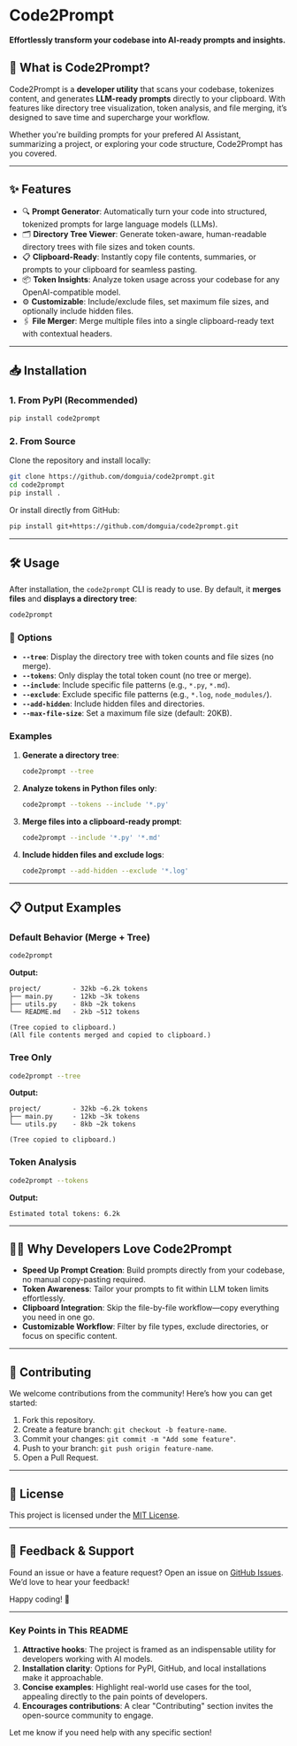 # **Code2Prompt**

**Effortlessly transform your codebase into AI-ready prompts and insights.**

## 🚀 **What is Code2Prompt?**

Code2Prompt is a **developer utility** that scans your codebase, tokenizes content, and generates **LLM-ready prompts** directly to your clipboard. With features like directory tree visualization, token analysis, and file merging, it’s designed to save time and supercharge your workflow.

Whether you're building prompts for your prefered AI Assistant, summarizing a project, or exploring your code structure, Code2Prompt has you covered.

---

## ✨ **Features**

- 🔍 **Prompt Generator**: Automatically turn your code into structured, tokenized prompts for large language models (LLMs).  
- 🗂️ **Directory Tree Viewer**: Generate token-aware, human-readable directory trees with file sizes and token counts.  
- 📋 **Clipboard-Ready**: Instantly copy file contents, summaries, or prompts to your clipboard for seamless pasting.  
- 📦 **Token Insights**: Analyze token usage across your codebase for any OpenAI-compatible model.  
- ⚙️ **Customizable**: Include/exclude files, set maximum file sizes, and optionally include hidden files.  
- 🖇️ **File Merger**: Merge multiple files into a single clipboard-ready text with contextual headers.  

---

## 📥 **Installation**

### 1. **From PyPI (Recommended)**

```bash
pip install code2prompt
```

### 2. **From Source**

Clone the repository and install locally:

```bash
git clone https://github.com/domguia/code2prompt.git
cd code2prompt
pip install .
```

Or install directly from GitHub:

```bash
pip install git+https://github.com/domguia/code2prompt.git
```

---

## 🛠️ **Usage**

After installation, the `code2prompt` CLI is ready to use. By default, it **merges files** and **displays a directory tree**:

```bash
code2prompt
```

### 🔧 **Options**

- **`--tree`**: Display the directory tree with token counts and file sizes (no merge).
- **`--tokens`**: Only display the total token count (no tree or merge).
- **`--include`**: Include specific file patterns (e.g., `*.py`, `*.md`).
- **`--exclude`**: Exclude specific file patterns (e.g., `*.log`, `node_modules/`).
- **`--add-hidden`**: Include hidden files and directories.
- **`--max-file-size`**: Set a maximum file size (default: 20KB).

### Examples

1. **Generate a directory tree**:
   ```bash
   code2prompt --tree
   ```

2. **Analyze tokens in Python files only**:
   ```bash
   code2prompt --tokens --include '*.py'
   ```

3. **Merge files into a clipboard-ready prompt**:
   ```bash
   code2prompt --include '*.py' '*.md'
   ```

4. **Include hidden files and exclude logs**:
   ```bash
   code2prompt --add-hidden --exclude '*.log'
   ```

---

## 📋 **Output Examples**

### **Default Behavior (Merge + Tree)**

```bash
code2prompt
```

**Output:**
```
project/        - 32kb ~6.2k tokens
├── main.py     - 12kb ~3k tokens
├── utils.py    - 8kb ~2k tokens
└── README.md   - 2kb ~512 tokens

(Tree copied to clipboard.)
(All file contents merged and copied to clipboard.)
```

### **Tree Only**

```bash
code2prompt --tree
```

**Output:**
```
project/        - 32kb ~6.2k tokens
├── main.py     - 12kb ~3k tokens
└── utils.py    - 8kb ~2k tokens

(Tree copied to clipboard.)
```

### **Token Analysis**

```bash
code2prompt --tokens
```

**Output:**
```
Estimated total tokens: 6.2k
```

---

## 🧑‍💻 **Why Developers Love Code2Prompt**

- **Speed Up Prompt Creation**: Build prompts directly from your codebase, no manual copy-pasting required.  
- **Token Awareness**: Tailor your prompts to fit within LLM token limits effortlessly.  
- **Clipboard Integration**: Skip the file-by-file workflow—copy everything you need in one go.  
- **Customizable Workflow**: Filter by file types, exclude directories, or focus on specific content.  

---

## 🤝 **Contributing**

We welcome contributions from the community! Here’s how you can get started:

1. Fork this repository.
2. Create a feature branch: `git checkout -b feature-name`.
3. Commit your changes: `git commit -m "Add some feature"`.
4. Push to your branch: `git push origin feature-name`.
5. Open a Pull Request.

---

## 📄 **License**

This project is licensed under the [MIT License](LICENSE).

---

## 🌟 **Feedback & Support**

Found an issue or have a feature request? Open an issue on [GitHub Issues](https://github.com/domguia/code2prompt/issues). We’d love to hear your feedback!

Happy coding! 🚀

---

### Key Points in This README

1. **Attractive hooks**: The project is framed as an indispensable utility for developers working with AI models.
2. **Installation clarity**: Options for PyPI, GitHub, and local installations make it approachable.
3. **Concise examples**: Highlight real-world use cases for the tool, appealing directly to the pain points of developers.
4. **Encourages contributions**: A clear "Contributing" section invites the open-source community to engage.

Let me know if you need help with any specific section!